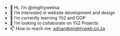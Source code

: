 - 👋 Hi, I’m @mightywebsa
- 👀 I’m interested in website development and design
- 🌱 I’m currently learning Yii2 and OOP
- 💞️ I’m looking to collaborate on Yii2 Projects
- 📫 How to reach me: adrian@mightyweb.co.za

<!---
mightywebsa/mightywebsa is a ✨ special ✨ repository because its `README.md` (this file) appears on your GitHub profile.
You can click the Preview link to take a look at your changes.
--->
